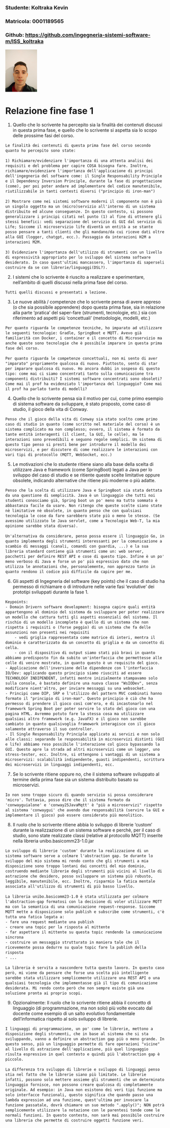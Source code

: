 ### Studente: Koltraka Kevin
### Matricola: 0001189565
### Github: https://github.com/ingegneria-sistemi-software-m/ISS_koltraka

<img src="immagini/kevin.jpeg" alt="Descrizione" width="100">


# Relazione fine fase 1
1. Quello che lo scrivente ha percepito sia la finalità dei contenuti discussi in questa prima fase, e quello che lo scrivente si aspetta sia lo scopo delle prossime fasi del corso.

```
Le finalità dei contenuti di questa prima fase del corso secondo quanto ho percepito sono state: 

1) Richiamare/evidenziare l'importanza di una attenta analisi dei requisiti e del problema per capire COSA bisogna fare. Inoltre, richiamare/evidenziare l'importanza dell'applicazione di principi dell'ingegneria del software come: il Single Responsability Principle e il Dependency Inversion Principle, durante la fase di progettazione (come), per poi poter andare ad implementare del codice manutenibile, riutilizzabile in tanti contesti diversi ("principio di iron-man")

2) Mostrare come nei sistemi software moderni il componente non è più un singolo oggetto ma un (micro)servizio all'interno di un sistema distribuito ed alcune conseguenze. In questo contesto, si possono generalizzare i principi citati nel punto (1) al fine di ottenere gli stessi benefici: vedi separazione del servizio di GUI dal servizio di Life; Siccome il microservizio life diventà un entità a se stante posso pensare a tanti clienti che gli mandano/da cui riceve dati oltre alla GUI (logger, chatgpt, ecc.). Passaggio da interazioni H2M a interazioni M2M.

3) Evidenziare l'importanza dell'utilizzo di strumenti con un livello di espressività appropriato per lo sviluppo del sistema software desiderato. In caso quest'ultimi mancassero, l'importanza di saperseli costruire da se con librerie/linguaggi(DSL?).
```

2. I sistemi che lo scrivente è riuscito a realizzare e sperimentare, nell’ambito di quelli discussi nella prima fase del corso.
```
Tutti quelli discussi e presentati a lezione.
```

3. Le nuove abilità / competenze che lo scrivente pensa di avere appreso (o che sia possibile apprendere) dopo questa prima fase, sia in relazione alla parte ‘pratica’ del saper-fare (strumenti, tecnologie, etc.) sia con riferimento ad aspetti più ‘concettuali’ (metodologie, modelli, etc.)
```
Per quanto riguarda le competenze tecniche, ho imparato ad utilizzare le seguenti tecnologie: Gradle, SpringBoot e MQTT. Avevo già familiarità con Docker, i container e il concetto di Microservizio ma anche queste sono tecnologie che è possibile imparare in questa prima fase del corso.

Per quanto riguarda le competenze concettuali, non mi sento di aver "imparato" propriamente qualcosa di nuovo. Piuttosto, sento di star per imparare qualcosa di nuovo. Ho ancora dubbi in sospeso di questo tipo: come mai ci siamo concentrati tanto sulla comunicazione tra componenti distribuiti? I sistemi software concentrati sono obsoleti? Come mai il prof ha evidenziato l'importanza del linguaggio? Come mai il prof ha parlato tanto di modelli?
```

4. Quello che lo scrivente pensa sia il motivo per cui, come primo esempio di sistema software da sviluppare, è stato proposto, come caso di studio, il gioco della vita di Conway.
```
Penso che il gioco della vita di Conway sia stato scelto come primo caso di studio in quanto (come scritto nel materiale del corso) è un sistema complicato ma non complesso; ovvero, il sistema è formato da tante entità interagenti (il client, la GUI, le celle), ma le interazioni sono prevedibili e seguono regole semplici. Un sistema di questo tipo penso si presti bene per introdurre il modello dei microservizi, e per discutere di come realizzare le interazioni con vari tipi di protocollo (MQTT, WebSocket, ecc.) 
```

5. Le motivazioni che lo studente ritiene siano alla base della scelta di utilizzare Java e framework (come SpringBoot) legati a Java per lo sviluppo del caso di studio e se ritiente queste scelte limitative oppure obsolete, indicando alternative che ritiene più moderne o più adatte.
```
Penso che la scelta di utilizzare Java e SpringBoot sia stata dettata da una questione di semplicità. Java è un linguaggio che tutti noi studenti conosciamo già, Spring boot un po' meno ma tutto sommato è abbastanza facile da usare. Non ritengo che queste scelte siano state nè limitative nè obsolete, in quanto penso che con qualsiasi tecnologia le cose da fare sarebbero state più o meno le stesse. (Se avessimo utilizzato le Java servlet, come a Tecnologie Web-T, la mia opinione sarebbe stata diversa).

Un'alternativa da considerare, penso possa essere il linguaggio Go, in quanto implementa degli strumenti interessanti per la comunicazione a scambio di messaggi (canali, comandi con guardia, ...) e la sua libreria standard contiene già strumenti come un: web server, pacchetti per definire REST API e cose di questo tipo. Infine è un po' meno verboso di Java e forse un po' più espressivo dato che non utilizza le annotazioni che, personalemente, non apprezzo tanto in quanto rendono il codice più difficile da capire per me.
```


6. Gli aspetti di Ingegneria del software (key points) che il caso di studio ha permesso di richiamare o di introdurre nelle varie fasi ‘evolutive’ dei prototipi sviluppati durante la fase 1.
```
Keypoints:
- Domain Drivern software development: bisogna capire quali entità appartengono al dominio del sistema da sviluppare per poter realizzare un modello che cattura tutti gli aspetti essenziali del sistema. Il rischio di un modello incompleto è quello di un sistema che non rispetta i requisiti o (forse peggio) di un sistema che fa delle assunzioni non presenti nei requisiti
    - vedi griglia rappresentata come matrice di interi, mentra il dominio è caratterizzato da un concetto di griglia e da un concetto di cella.
    - con il dispositivo di output siamo stati più bravi in quanto abbiamo predisposto fin da subito un'interfaccia che permettesse alle celle di venire mostrate, in quanto questo è un requisito del gioco.
- Applicazione dell'inversione delle dipendenze con l'interfaccia IO/Dev: applicando questo principio siamo riusciti ad essere TECHNOLOGY INDIPENDENT, infatti mentre inizialmente stampavamo solo sulla console, è bastato definire una nuova classe "WsIODev", senza modificare nient'altro, per inviare messaggi su una websocket.
- Principi come DIP, SRP e l'utilizzo del pattern MVC combinati hanno formato il "principio di iron-man". Questo principio è ciò che ha permesso di prendere il gioco così com'era, e di incastonarlo nel framework Spring Boot per poter servire lo stato del gioco con una pagina HTML. Avremmo potuto fare la stessa cosa ma utilizzare qualsiasi altro framework (e.g. JavaFX) e il gioco non sarebbe cambiato in quanto qualsivoglia framework interagisce con il gioco solamente attraverso il suo controller.
- Il Single Responsability Principle applicato ai servizi e non solo alle classi: separando le responsabilità in microservizi distinti (GUI e life) abbiamo reso possibile l'interazione col gioco bypassando la GUI. Questo apre la strada ad altri microservizi come un logger, uno stress-tester, ecc. Inoltre, si ottengono i vantaggi di un sistema a microservizi: scalabilità indipendente, guasti indipendenti, scrittura dei microservizi in linguaggi indipendenti, ecc. 
```

7. Se lo scrivente ritiene oppure no, che il sistema software sviluppato al termine della prima fase sia un sistema distribuito basato su microservizi.
```
Io non sono troppo sicuro di quando servizio si possa considerare 'micro'. Tuttavia, posso dire che il sistema formato da 'conwayguialone' e 'conway25JavaMqtt' è "più a microservizi" rispetto al sistema 'conwaygui' che avendo due responsabilità (servire la GUI e implementare il gioco) può essere considerato più monolitico.
```

8. Il ruolo che lo scrivente ritiene abbia lo sviluppo di librerie ‘custom’ durante la realizzazione di un sistema software e perchè, per il caso di studio, sono state realizzate classi (relative al protocollo MQTT) inserite nella libreria unibo.basicomm23-1.0.jar
```
Lo sviluppo di librerie 'custom' durante la realizzazione di un sistema software serve a colmare l'abstraction gap. Se durante lo sviluppo del mio sistema mi rendo conto che gli strumenti a mia disposizione sono troppo lontani dai concetti del mio dominio, costruendo mediante librerie degli strumenti più vicini al livello di astrazione che desidero, posso sviluppare un sistema più robusto, leggibile, manutenibile, ecc. Inoltre, risparmio la fatica mentale associata all'utilizzo di strumenti di più basso livello.

La libreria unibo.basicomm23-1.0 è stata utilizzata per colmare l'abstraction-gap formatosi con la decisione di voler utilizzare MQTT ma con la semantica di una comunicazione request-response. Siccome MQTT mette a disposizione solo publish e subscribe come strumenti, c'è tutta una fatica legata a: 
- fare una request mediante una publish
- creare una topic per la risposta al mittente
- far aspettare il mittente su questa topic rendendo la comunicazione sincrona
- costruire un messaggio strutturato in maniera tale che il ricevemente possa dedurre su quale topic fare la publish della risposta
- ...

La libreria è servita a nascondere tutta questo lavoro. In questo caso però, mi viene da pensare che forse una scelta più intelligente sarebbe stata utilizzare semplicemente utilizzare una REST API o una qualsiasi tecnologia che implementasse già il tipo di comunicazione desiderata. Mi rendo conto però che non sempre esiste già una soluzione pronta ai proprio scopi. 
```

9. Opzionalmente: Il ruolo che lo scrivente ritiene abbia il concetto di linguaggio (di programmazione, ma non solo) più volte evocato dal docente come esempio di un salto evolutivo fondamentale dell’informatica rispetto al solo sviluppo di librerie.

```
I linguaggi di programmazione, un po' come le librerie, mettono a disposizione degli strumenti, che in base al sistema che si sta sviluppando, vanno a definire un abstraction gap più o meno grande. In questo senso, più un linguaggio permette di fare operazioni "vicine" al livello di astrazione dell'applicazione, più quel linguaggio risulta espressivo in quel contesto e quindi più l'abstraction gap è piccolo.

La differenza tra sviluppo di librerie e sviluppo di linguaggi penso stia nel fatto che le librerie siano più limitate. Le librerie infatti, possono solo mettere assieme gli strumenti che un determinato linguaggio fornisce, non possono creare qualcosa di completamente originale. Ad esempio: in Java non esistono dei veri tipi funzione ma solo interfacce funzionali, questo significa che quando passo una lambda expression ad una funzione, quest'ultima per invocare la funzione passatale, dovrà chiamare un suo metodo ".apply()"; NON potrà semplicemente utilizzare la notazione con le parentesi tonde come le normali funzioni. In questo contesto, non sarà mai possibile costruire una libreria che permette di costruire oggetti funzione veri.
```









